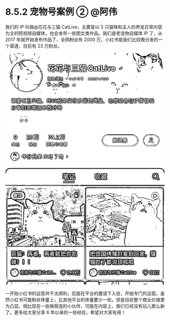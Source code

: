 # 8.5.2 宠物号案例 ② @阿伟

我们的 IP 叫做@花花与三猫 CatLive，主要是以 5 只猫咪和主人的养宠日常内容为主的短视频自媒体，也会发布一些图文类作品。我们是老宠物自媒体 IP 了，从 2017 年就开始发布作品了，全网粉丝有 2000 万，小红书是我们比较晚分发的一个渠道，目前有 23 万粉丝。

![](img/643895e968ac784671c93ddc24ae6794.png)

一开始小红书的运营并不太顺利，后面在平台的邀请下入驻，开始专门的运营。虽然小红书可能粉丝体量上，比其他平台的体量要少一些，但是目前整个商业价值更为凸显。相比现在一些做萌宠的小伙伴，可能在内容上，我们已经没有玩儿那么新了。更多给大家分享 6 年以来的一些经验，希望对大家有用！
